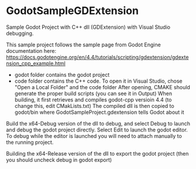 # GodotSampleGDExtension
Sample Godot Project with C++ dll (GDExtension) with Visual Studio debugging.

This sample project follows the sample page from Godot Engine documentation here:
https://docs.godotengine.org/en/4.4/tutorials/scripting/gdextension/gdextension_cpp_example.html

- godot folder contains the godot project
- code folder contains the C++ code.
To open it in Visual Studio, chose "Open a Local Folder" and the code folder
After opening, CMAKE should generate the proper build scripts (you can see it in Output)
When building, it first retrieves and compiles godot-cpp versioin 4.4 (to change this, edit CMakLists.txt)
The compiled dll is then copied to godot/bin where GodotSampleProject.gdextension tells Godot about it

Build the x64-Debug version of the dll to debug, and select Debug to launch and debug the godot project directly.
Select Edit to launch the godot editor. To debug while the editor is launched you will need to attach manually to the running project.

Building the x64-Release version of the dll to export the godot project (then you should uncheck debug in godot export)





